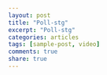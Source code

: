 ```yaml
---
layout: post
title: "Poll-stg"
excerpt: "Poll-stg"
categories: articles
tags: [sample-post, video]
comments: true
share: true
---
```

<!--
<br>
<div class="apester-media" data-media-id="5c52fce87e45a0dfb4d62e30" height="604"></div><script async
src="https://storage.googleapis.com/apester-stg/sdk/stg/apester-sdk.js"></script> -->
<br>
<div class="apester-media" data-media-id="5d244f51ca40d2dcef93a50b" height="364"></div><script async src="https://static.stg.apester.com/js/sdk/latest/apester-sdk.js"></script>
